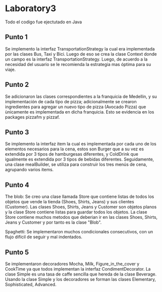 # Laboratory3

Todo el codigo fue ejectutado en Java 

## Punto 1
Se implemento la interfaz TransportationStrategy la cual era implementada por las clases Bus, Taxi y Bici. Luego de eso se crea  la clase Context donde un campo es la interfaz TransportationStrategy. Luego, de acuerdo a la necesidad del usuario se le recomienda la estrategia mas óptima para su viaje. 

## Punto 2

Se adicionaron las clases correspondientes a la franquicia de Medellin, y su implementación de cada tipo de pizza; adicionalmente se crearon ingredientes para agregar un nuevo tipo de pizza (Avocado Pizza) que ùnicamente es implementada en dicha franquicia. Esto se evidencia en los packages pizzafm y pizzaf.

## Punto 3

Se implemento la interfaz item la cual es implementada por cada uno de los elementos necesarios para la cena, estos son Burger que a su vez es extendida por 3 tipos de hamburgesas diferentes, y ColdDrink que igualmente es extendida por 3 tipos de bebidas diferentes. Seguidamente, una clase mealBuilder, se utiliza para construir los tres menús de cena, agrupando varios items.

## Punto 4

The blob: Se creo una clase llamada Store que contiene listas de todos los objetos que vende la tienda (Shoes, Shirts, Jeans) y sus clientes (Customer). Las clases Shoes, Shirts, Jeans y Customer son objetos planos y la clase Store contiene listas para guardar todos los objetos. La clase Store contiene muchos metodos que deberian ir en las clases Shoes, Shirts, Jeans y Customer y por tanto es la clase "Blob".

Spaghetti: Se implementaron muchos condicionales consecutivos, con un flujo difícil de seguir y mal indentados. 

## Punto 5
Se implementaron decoradores Mocha, Milk, Figure_in_the_cover y CookTime ya que todos implementan la interfaz CondimentDecorator. La clase Simple es una tasa de caffe sencilla que hereda de la clase Beverage.  Usando la clase Simple y los decoradores se forman las clases Elementary, Sophisticated, Advanced. 


